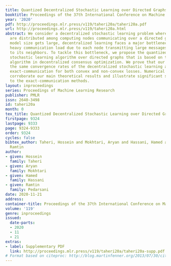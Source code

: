 ```yaml
---
title: Quantized Decentralized Stochastic Learning over Directed Graphs
booktitle: Proceedings of the 37th International Conference on Machine Learning
year: '2020'
pdf: http://proceedings.mlr.press/v119/taheri20a/taheri20a.pdf
url: http://proceedings.mlr.press/v119/taheri20a.html
abstract: We consider a decentralized stochastic learning problem where data points
  are distributed among computing nodes communicating over a directed graph. As the
  model size gets large, decentralized learning faces a major bottleneck that is the
  heavy communication load due to each node transmitting large messages (model updates)
  to its neighbors. To tackle this bottleneck, we propose the quantized decentralized
  stochastic learning algorithm over directed graphs that is based on the push-sum
  algorithm in decentralized consensus optimization. We prove that our algorithm achieves
  the same convergence rates of the decentralized stochastic learning algorithm with
  exact-communication for both convex and non-convex losses. Numerical evaluations
  corroborate our main theoretical results and illustrate significant speed-up compared
  to the exact-communication methods.
layout: inproceedings
series: Proceedings of Machine Learning Research
publisher: PMLR
issn: 2640-3498
id: taheri20a
month: 0
tex_title: Quantized Decentralized Stochastic Learning over Directed Graphs
firstpage: 9324
lastpage: 9333
page: 9324-9333
order: 9324
cycles: false
bibtex_author: Taheri, Hossein and Mokhtari, Aryan and Hassani, Hamed and Pedarsani,
  Ramtin
author:
- given: Hossein
  family: Taheri
- given: Aryan
  family: Mokhtari
- given: Hamed
  family: Hassani
- given: Ramtin
  family: Pedarsani
date: 2020-11-21
address: 
container-title: Proceedings of the 37th International Conference on Machine Learning
volume: '119'
genre: inproceedings
issued:
  date-parts:
  - 2020
  - 11
  - 21
extras:
- label: Supplementary PDF
  link: http://proceedings.mlr.press/v119/taheri20a/taheri20a-supp.pdf
# Format based on citeproc: http://blog.martinfenner.org/2013/07/30/citeproc-yaml-for-bibliographies/
---
```

